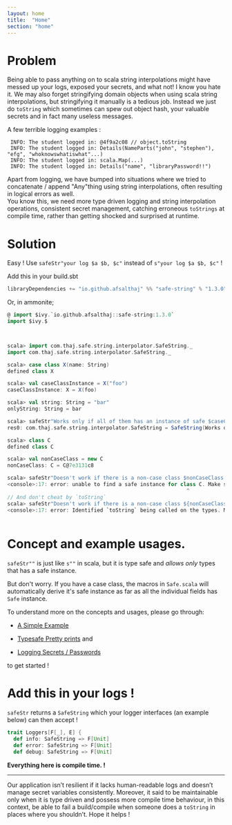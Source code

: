 ```yaml
---
layout: home
title:  "Home"
section: "home"
---
```


# Problem

Being able to pass anything on to scala string interpolations might have messed up  your logs, exposed your secrets, and what not! I know you hate it.
We may also forget stringifying domain objects when using scala string interpolations, but stringifying it manually is a tedious job. Instead we just do `toString` which sometimes can spew out object hash, your valuable secrets and in fact many useless messages.

A few terrible logging examples :

  ``` 
   INFO: The student logged in: @4f9a2c08 // object.toString
   INFO: The student logged in: Details(NameParts("john", "stephen"), "efg", "whoknowswhatiswhat"...) 
   INFO: The student logged in: scala.Map(...)
   INFO: The student logged in: Details("name", "libraryPassword!!")
  ```
Apart from logging, we have bumped into situations where we tried to concatenate / append "Any"thing using string interpolations, often resulting in logical errors as well.  
You know this, we need more type driven logging and string interpolation operations, consistent secret management, catching erroneous `toStrings` at compile time, rather than getting shocked and surprised at runtime.  
 
# Solution

Easy ! Use `safeStr"your log $a $b, $c"` instead of `s"your log $a $b, $c"` !

Add this in your build.sbt

```scala
libraryDependencies += "io.github.afsalthaj" %% "safe-string" % "1.3.0" 
```

Or, in ammonite;

```scala
@ import $ivy.`io.github.afsalthaj::safe-string:1.3.0`
import $ivy.$
```

```scala


scala> import com.thaj.safe.string.interpolator.SafeString._
import com.thaj.safe.string.interpolator.SafeString._

scala> case class X(name: String)
defined class X

scala> val caseClassInstance = X("foo")
caseClassInstance: X = X(foo)

scala> val string: String = "bar"
onlyString: String = bar

scala> safeStr"Works only if all of them has an instance of safe $caseClassInstance or $string"
res0: com.thaj.safe.string.interpolator.SafeString = SafeString(Works only if it all of them has an instance of safe { name : foo } or bar)

scala> class C
defined class C

scala> val nonCaseClass = new C
nonCaseClass: C = C@7e3131c8

scala> safeStr"Doesn't work if there is a non-case class $nonCaseClass or $onlyString"
<console>:17: error: unable to find a safe instance for class C. Make sure it is a case class or a type that has safe instance.
                                                          ^
// And don't cheat by `toString`
scala> safeStr"Doesn't work if there is a non-case class ${nonCaseClass.toString} or $onlyString"
<console>:17: error: Identified `toString` being called on the types. Make sure the type has a instance of Safe..
                                                                        ^
```

# Concept and example usages.

`safeStr""` is just like `s""` in scala, but it is type safe and _allows only_ types that has a safe instance.

But don't worry. If you have a case class, the macros in `Safe.scala` will automatically derive it's safe instance
as far as all the individual fields has `Safe` instance.

To understand more on the concepts and usages, please go through:

- [A Simple Example](https://afsalthaj.github.io/safe-string-interpolation/examples.html)

- [Typesafe Pretty prints](https://afsalthaj.github.io/safe-string-interpolation/pretty_print.html) and 

- [Logging Secrets / Passwords](https://afsalthaj.github.io/safe-string-interpolation/secrets.html) 

to get started !


# Add this in your logs !

`safeStr` returns a `SafeString` which your logger interfaces (an example below) can then accept !


```scala
trait Loggers[F[_], E] {
  def info: SafeString => F[Unit]
  def error: SafeString => F[Unit]
  def debug: SafeString => F[Unit]

```

**Everything here is compile time. !** 


----------------------------------------

Our application isn’t resilient if it lacks human-readable logs and doesn’t manage secret variables consistently. Moreover, it said to be maintainable only when it is type driven and possess more compile time behaviour, in this context, be able to fail a build/compile when someone does a `toString` in places where you shouldn’t. Hope it helps !